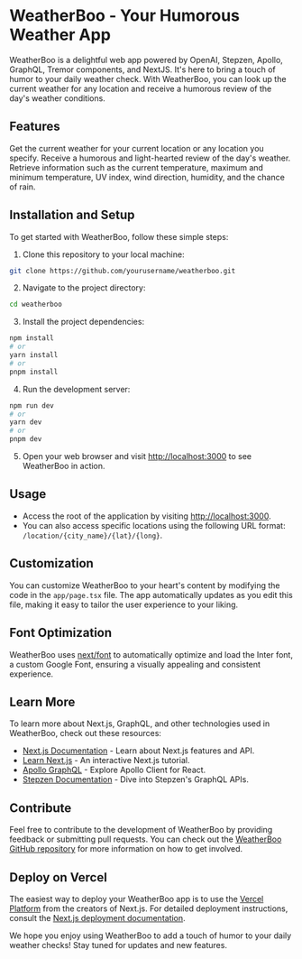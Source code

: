 # WeatherBoo - Your Humorous Weather App
WeatherBoo is a delightful web app powered by OpenAI, Stepzen, Apollo, GraphQL, Tremor components, and NextJS. It's here to bring a touch of humor to your daily weather check. With WeatherBoo, you can look up the current weather for any location and receive a humorous review of the day's weather conditions.

## Features
Get the current weather for your current location or any location you specify.
Receive a humorous and light-hearted review of the day's weather.
Retrieve information such as the current temperature, maximum and minimum temperature, UV index, wind direction, humidity, and the chance of rain.

## Installation and Setup
To get started with WeatherBoo, follow these simple steps:

1. Clone this repository to your local machine:

```bash
git clone https://github.com/yourusername/weatherboo.git
```

2. Navigate to the project directory:

```bash
cd weatherboo
```

3. Install the project dependencies:

```bash
npm install
# or
yarn install
# or
pnpm install
```

4. Run the development server:

```bash
npm run dev
# or
yarn dev
# or
pnpm dev
```

5. Open your web browser and visit [http://localhost:3000](http://localhost:3000) to see WeatherBoo in action.

## Usage
- Access the root of the application by visiting [http://localhost:3000](http://localhost:3000/).
- You can also access specific locations using the following URL format: `/location/{city_name}/{lat}/{long}`.

## Customization
You can customize WeatherBoo to your heart's content by modifying the code in the `app/page.tsx` file. The app automatically updates as you edit this file, making it easy to tailor the user experience to your liking.

## Font Optimization
WeatherBoo uses [next/font](https://nextjs.org/docs/deployment) to automatically optimize and load the Inter font, a custom Google Font, ensuring a visually appealing and consistent experience.

## Learn More
To learn more about Next.js, GraphQL, and other technologies used in WeatherBoo, check out these resources:

- [Next.js Documentation](https://nextjs.org/docs) - Learn about Next.js features and API.
- [Learn Next.js](https://nextjs.org/learn) - An interactive Next.js tutorial.
- [Apollo GraphQL](https://www.apollographql.com/docs/react/) - Explore Apollo Client for React.
- [Stepzen Documentation](https://stepzen.com/docs) - Dive into Stepzen's GraphQL APIs.

## Contribute
Feel free to contribute to the development of WeatherBoo by providing feedback or submitting pull requests. You can check out the [WeatherBoo GitHub repository](https://github.com/yourusername/weatherboo) for more information on how to get involved.

## Deploy on Vercel
The easiest way to deploy your WeatherBoo app is to use the [Vercel Platform](https://vercel.com/new?utm_medium=default-template&filter=next.js&utm_source=create-next-app&utm_campaign=create-next-app-readme) from the creators of Next.js. For detailed deployment instructions, consult the [Next.js deployment documentation](https://nextjs.org/docs/deployment).

We hope you enjoy using WeatherBoo to add a touch of humor to your daily weather checks! Stay tuned for updates and new features.
